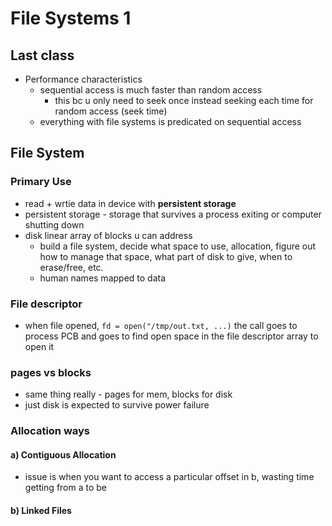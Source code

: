 # File Systems 1

## Last class
* Performance characteristics
    * sequential access is much faster than random access
        * this bc u only need to seek once instead seeking each time for random access (seek time)
    * everything with file systems is predicated on sequential access

## File System

### Primary Use
* read + wrtie data in device with **persistent storage**
* persistent storage - storage that survives a process exiting or computer shutting down
* disk linear array of blocks u can address
    * build a file system, decide what space to use, allocation, figure out how to manage that space, what part of disk to give, when to erase/free, etc.
    * human names mapped to data

### File descriptor
* when file opened, ```fd = open("/tmp/out.txt, ...)``` the call goes to process PCB and goes to find open space in the file descriptor array to open it

### pages vs blocks
* same thing really - pages for mem, blocks for disk
* just disk is expected to survive power failure


### Allocation ways
#### a) Contiguous Allocation
* issue is when you want to access a particular offset in b, wasting time getting from a to be

#### b) Linked Files
